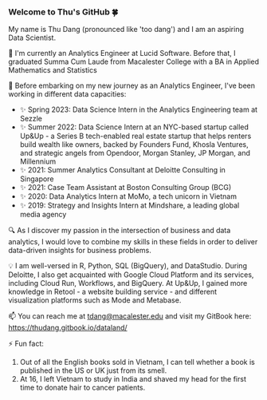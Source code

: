 ### Welcome to Thu's GitHub :four_leaf_clover:

My name is Thu Dang (pronounced like 'too dang') and I am an aspiring Data Scientist.

🔭 I'm currently an Analytics Engineer at Lucid Software. Before that, I graduated Summa Cum Laude from Macalester College with a BA in Applied Mathematics and Statistics 

🌱 Before embarking on my new journey as an Analytics Engineer, I've been working in different data capacities: 
-   :sparkles: Spring 2023: Data Science Intern in the Analytics Engineering team at Sezzle
-   :sparkles: Summer 2022: Data Science Intern at an NYC-based startup called Up&Up - a Series B tech-enabled real estate startup that helps renters build wealth like owners, backed by Founders Fund, Khosla Ventures, and strategic angels from Opendoor, Morgan Stanley, JP Morgan, and Millennium
- 	:sparkles: 2021: Summer Analytics Consultant at Deloitte Consulting in Singapore
- 	:sparkles: 2021: Case Team Assistant at Boston Consulting Group (BCG)
- 	:sparkles: 2020: Data Analytics Intern at MoMo, a tech unicorn in Vietnam
- 	:sparkles: 2019: Strategy and Insights Intern at Mindshare, a leading global media agency 

:mag: As I discover my passion in the intersection of business and data analytics, I would love to combine my skills in these fields in order to deliver data-driven insights for business problems.

:bulb: I am well-versed in R, Python, SQL (BigQuery), and DataStudio. During Deloitte, I also get acquainted with Google Cloud Platform and its services, including Cloud Run, Workflows, and BigQuery. At Up&Up, I gained more knowledge in Retool - a website building service - and different visualization platforms such as Mode and Metabase.

📫 You can reach me at tdang@macalester.edu and visit my GitBook here: https://thudang.gitbook.io/dataland/

⚡ Fun fact: 
1. Out of all the English books sold in Vietnam, I can tell whether a book is published in the US or UK just from its smell. 
2. At 16, I left Vietnam to study in India and shaved my head for the first time to donate hair to cancer patients.
